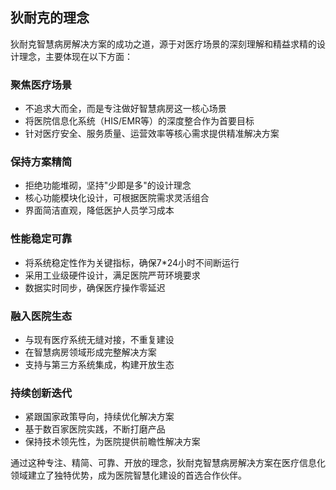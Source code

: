 ## 狄耐克的理念
狄耐克智慧病房解决方案的成功之道，源于对医疗场景的深刻理解和精益求精的设计理念，主要体现在以下方面：

### 聚焦医疗场景
- 不追求大而全，而是专注做好智慧病房这一核心场景
- 将医院信息化系统（HIS/EMR等）的深度整合作为首要目标
- 针对医疗安全、服务质量、运营效率等核心需求提供精准解决方案

### 保持方案精简
- 拒绝功能堆砌，坚持"少即是多"的设计理念
- 核心功能模块化设计，可根据医院需求灵活组合
- 界面简洁直观，降低医护人员学习成本

### 性能稳定可靠
- 将系统稳定性作为关键指标，确保7*24小时不间断运行
- 采用工业级硬件设计，满足医院严苛环境要求
- 数据实时同步，确保医疗操作零延迟

### 融入医院生态
- 与现有医疗系统无缝对接，不重复建设
- 在智慧病房领域形成完整解决方案
- 支持与第三方系统集成，构建开放生态

### 持续创新迭代
- 紧跟国家政策导向，持续优化解决方案
- 基于数百家医院实践，不断打磨产品
- 保持技术领先性，为医院提供前瞻性解决方案

通过这种专注、精简、可靠、开放的理念，狄耐克智慧病房解决方案在医疗信息化领域建立了独特优势，成为医院智慧化建设的首选合作伙伴。